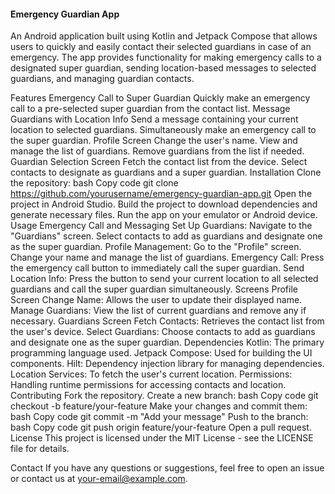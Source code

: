 <h4>Emergency Guardian App</h4>
An Android application built using Kotlin and Jetpack Compose that allows users to quickly and easily contact their selected guardians in case of an emergency. The app provides functionality for making emergency calls to a designated super guardian, sending location-based messages to selected guardians, and managing guardian contacts.

Features
Emergency Call to Super Guardian
Quickly make an emergency call to a pre-selected super guardian from the contact list.
Message Guardians with Location Info
Send a message containing your current location to selected guardians.
Simultaneously make an emergency call to the super guardian.
Profile Screen
Change the user's name.
View and manage the list of guardians.
Remove guardians from the list if needed.
Guardian Selection Screen
Fetch the contact list from the device.
Select contacts to designate as guardians and a super guardian.
Installation
Clone the repository:
bash
Copy code
git clone https://github.com/yourusername/emergency-guardian-app.git
Open the project in Android Studio.
Build the project to download dependencies and generate necessary files.
Run the app on your emulator or Android device.
Usage
Emergency Call and Messaging
Set Up Guardians:
Navigate to the "Guardians" screen.
Select contacts to add as guardians and designate one as the super guardian.
Profile Management:
Go to the "Profile" screen.
Change your name and manage the list of guardians.
Emergency Call:
Press the emergency call button to immediately call the super guardian.
Send Location Info:
Press the button to send your current location to all selected guardians and call the super guardian simultaneously.
Screens
Profile Screen
Change Name: Allows the user to update their displayed name.
Manage Guardians: View the list of current guardians and remove any if necessary.
Guardians Screen
Fetch Contacts: Retrieves the contact list from the user's device.
Select Guardians: Choose contacts to add as guardians and designate one as the super guardian.
Dependencies
Kotlin: The primary programming language used.
Jetpack Compose: Used for building the UI components.
Hilt: Dependency injection library for managing dependencies.
Location Services: To fetch the user's current location.
Permissions: Handling runtime permissions for accessing contacts and location.
Contributing
Fork the repository.
Create a new branch:
bash
Copy code
git checkout -b feature/your-feature
Make your changes and commit them:
bash
Copy code
git commit -m "Add your message"
Push to the branch:
bash
Copy code
git push origin feature/your-feature
Open a pull request.
License
This project is licensed under the MIT License - see the LICENSE file for details.

Contact
If you have any questions or suggestions, feel free to open an issue or contact us at your-email@example.com.
